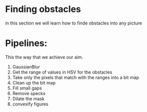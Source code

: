 # Finding obstacles
in this section we will learn how to finde obstacles into any picture

# Pipelines:
This the way that we achieve our aim. 
1. GaussianBlur
2. Get the range of values in HSV
 for the obstacles
3. Take only the pixels that match with the ranges into a bit map
4. Clean up the bit map
5. Fill small gaps
6. Remove specks
7. Dilate the mask
8. convexify figures
